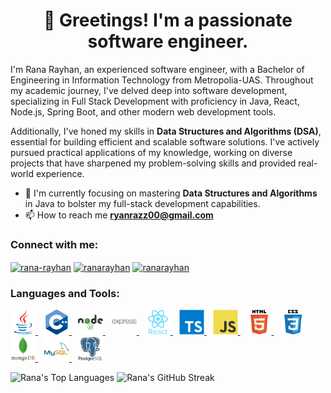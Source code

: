 <h1 align="center">👋 Greetings! I'm a passionate software engineer.</h1>
<p align="left">I'm Rana Rayhan, an experienced software engineer, with a Bachelor of Engineering in Information Technology from Metropolia-UAS. Throughout my academic journey, I've delved deep into software development, specializing in Full Stack Development with proficiency in Java, React, Node.js, Spring Boot, and other modern web development tools.

Additionally, I've honed my skills in **Data Structures and Algorithms (DSA)**, essential for building efficient and scalable software solutions. I've actively pursued practical applications of my knowledge, working on diverse projects that have sharpened my problem-solving skills and provided real-world experience.</p>

- 🌱 I'm currently focusing on mastering **Data Structures and Algorithms** in Java to bolster my full-stack development capabilities.
- 📫 How to reach me **ryanrazz00@gmail.com**

<h3 align="left">Connect with me:</h3>
<p align="left">
<a href="https://linkedin.com/in/rana-rayhan" target="blank"><img align="center" src="https://raw.githubusercontent.com/rahuldkjain/github-profile-readme-generator/master/src/images/icons/Social/linked-in-alt.svg" alt="rana-rayhan" height="30" width="40" /></a>
<a href="https://www.leetcode.com/ranarayhan" target="blank"><img align="center" src="https://raw.githubusercontent.com/rahuldkjain/github-profile-readme-generator/master/src/images/icons/Social/leet-code.svg" alt="ranarayhan" height="30" width="40" /></a>
  <a href="https://auth.geeksforgeeks.org/user/ranarayhan/practice/" target="_blank">
  <img align="center" src="https://media.geeksforgeeks.org/wp-content/cdn-uploads/gfg_transparent_white_small.png" alt="ranarayhan" height="30" width="40" />
</a>
</p>

<h3 align="left">Languages and Tools:</h3>
<p align="left">
  <a href="https://www.java.com" target="_blank" rel="noreferrer" style="margin-right: 10px">
    <img src="https://raw.githubusercontent.com/devicons/devicon/master/icons/java/java-original.svg" alt="java" width="40" height="40" />
  </a>
  <a href="https://www.w3schools.com/cpp/" target="_blank" rel="noreferrer" style="margin-right: 10px" >
    <img src="https://raw.githubusercontent.com/devicons/devicon/master/icons/cplusplus/cplusplus-original.svg" alt="cplusplus" width="40" height="40"/>
  </a>
  <a href="https://nodejs.org" target="_blank" rel="noreferrer" style="margin-right: 10px" >
    <img src="https://raw.githubusercontent.com/devicons/devicon/master/icons/nodejs/nodejs-original-wordmark.svg" alt="nodejs" width="40" height="40" />
  </a>
  <a href="https://expressjs.com" target="_blank" rel="noreferrer" style="margin-right: 10px" >
    <img src="https://raw.githubusercontent.com/devicons/devicon/master/icons/express/express-original-wordmark.svg" alt="express" width="40" height="40"/>
  </a>
  <a href="https://reactjs.org/" target="_blank" rel="noreferrer" style="margin-right: 10px" >
    <img src="https://raw.githubusercontent.com/devicons/devicon/master/icons/react/react-original-wordmark.svg" alt="react" width="40" height="40" />
  </a>
  <a href="https://www.typescriptlang.org/" target="_blank" rel="noreferrer" style="margin-right: 10px" >
    <img src="https://raw.githubusercontent.com/devicons/devicon/master/icons/typescript/typescript-original.svg" alt="typescript" width="40" height="40" />
  </a>
  <a href="https://developer.mozilla.org/en-US/docs/Web/JavaScript" target="_blank" rel="noreferrer" style="margin-right: 10px" >
    <img src="https://raw.githubusercontent.com/devicons/devicon/master/icons/javascript/javascript-original.svg" alt="javascript" width="40" height="40" />
  </a>
  <a href="https://www.w3.org/html/" target="_blank" rel="noreferrer" style="margin-right: 10px" >
    <img src="https://raw.githubusercontent.com/devicons/devicon/master/icons/html5/html5-original-wordmark.svg" alt="html5" width="40" height="40" />
  </a>
  <a href="https://www.w3schools.com/css/" target="_blank" rel="noreferrer" style="margin-right: 10px" >
    <img src="https://raw.githubusercontent.com/devicons/devicon/master/icons/css3/css3-original-wordmark.svg" alt="css3" width="40" height="40" />
  </a>
  <a href="https://www.mongodb.com/" target="_blank" rel="noreferrer" style="margin-right: 10px" >
    <img src="https://raw.githubusercontent.com/devicons/devicon/master/icons/mongodb/mongodb-original-wordmark.svg" alt="mongodb" width="40" height="40" />
  </a>
  <a href="https://www.mysql.com/" target="_blank" rel="noreferrer" style="margin-right: 10px" >
    <img src="https://raw.githubusercontent.com/devicons/devicon/master/icons/mysql/mysql-original-wordmark.svg" alt="mysql" width="40" height="40" />
  </a>
  <a href="https://www.postgresql.org" target="_blank" rel="noreferrer" style="margin-right: 10px" >
    <img src="https://raw.githubusercontent.com/devicons/devicon/master/icons/postgresql/postgresql-original-wordmark.svg" alt="postgresql" width="40" height="40" />
  </a>
</p>


![Rana's Top Languages](https://github-readme-stats.vercel.app/api/top-langs/?username=rana-rayhan&layout=compact&theme=tokyonight&hide=ejs,css,scss) ![Rana's GitHub Streak](https://github-readme-streak-stats.herokuapp.com/?user=rana-rayhan&layout=compact&theme=tokyonight)
